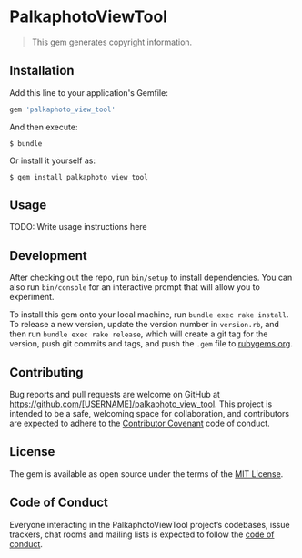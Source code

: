 # PalkaphotoViewTool

> This gem generates copyright information.

## Installation

Add this line to your application's Gemfile:

```ruby
gem 'palkaphoto_view_tool'
```

And then execute:

    $ bundle

Or install it yourself as:

    $ gem install palkaphoto_view_tool

## Usage

TODO: Write usage instructions here

## Development

After checking out the repo, run `bin/setup` to install dependencies. You can also run `bin/console` for an interactive prompt that will allow you to experiment.

To install this gem onto your local machine, run `bundle exec rake install`. To release a new version, update the version number in `version.rb`, and then run `bundle exec rake release`, which will create a git tag for the version, push git commits and tags, and push the `.gem` file to [rubygems.org](https://rubygems.org).

## Contributing

Bug reports and pull requests are welcome on GitHub at https://github.com/[USERNAME]/palkaphoto_view_tool. This project is intended to be a safe, welcoming space for collaboration, and contributors are expected to adhere to the [Contributor Covenant](http://contributor-covenant.org) code of conduct.

## License

The gem is available as open source under the terms of the [MIT License](https://opensource.org/licenses/MIT).

## Code of Conduct

Everyone interacting in the PalkaphotoViewTool project’s codebases, issue trackers, chat rooms and mailing lists is expected to follow the [code of conduct](https://github.com/[USERNAME]/palkaphoto_view_tool/blob/master/CODE_OF_CONDUCT.md).
